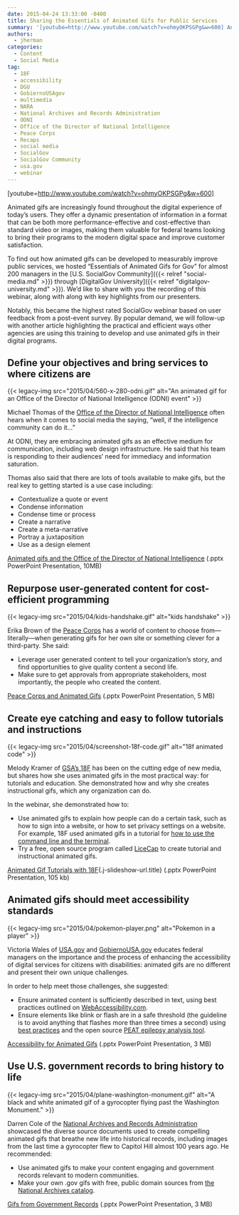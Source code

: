 ```yaml
---
date: 2015-04-24 13:33:00 -0400
title: Sharing the Essentials of Animated Gifs for Public Services
summary: '[youtube=http://www.youtube.com/watch?v=ohmyOKPSGPg&w=600] Animated gifs are increasingly found throughout the digital experience of today&rsquo;s users. They offer a dynamic presentation of information in a format that can be both more performance-effective and cost-effective than standard video or images, making them valuable for federal teams looking to bring their programs to the modern digital space and improve customer'
authors:
  - jherman
categories:
  - Content
  - Social Media
tag:
  - 18F
  - accessibility
  - DGU
  - GobiernoUSAgov
  - multimedia
  - NARA
  - National Archives and Records Administration
  - ODNI
  - Office of the Director of National Intelligence
  - Peace Corps
  - Recaps
  - social media
  - SocialGov
  - SocialGov Community
  - usa.gov
  - webinar
---
```


[youtube=http://www.youtube.com/watch?v=ohmyOKPSGPg&w=600]

Animated gifs are increasingly found throughout the digital experience of today’s users. They offer a dynamic presentation of information in a format that can be both more performance-effective and cost-effective than standard video or images, making them valuable for federal teams looking to bring their programs to the modern digital space and improve customer satisfaction.

To find out how animated gifs can be developed to measurably improve public services, we hosted “Essentials of Animated Gifs for Gov” for almost 200 managers in the [U.S. SocialGov Community]({{< relref "social-media.md" >}}) through [DigitalGov University]({{< relref "digitalgov-university.md" >}}). We’d like to share with you the recording of this webinar, along with along with key highlights from our presenters.

Notably, this became the highest rated SocialGov webinar based on user feedback from a post-event survey. By popular demand, we will follow-up with another article highlighting the practical and efficient ways other agencies are using this training to develop and use animated gifs in their digital programs.

## Define your objectives and bring services to where citizens are

{{< legacy-img src="2015/04/560-x-280-odni.gif" alt="An animated gif for an Office of the Director of National Intelligence (ODNI) event" >}}

Michael Thomas of the [Office of the Director of National Intelligence](http://icontherecord.tumblr.com/) often hears when it comes to social media the saying, “well, if the intelligence community can do it&#8230;”

At ODNI, they are embracing animated gifs as an effective medium for communication, including web design infrastructure. He said that his team is responding to their audiences&#8217; need for immediacy and information saturation.

Thomas also said that there are lots of tools available to make gifs, but the real key to getting started is a use case including:

  * Contextualize a quote or event
  * Condense information
  * Condense time or process
  * Create a narrative
  * Create a meta-narrative
  * Portray a juxtaposition
  * Use as a design element

[Animated gifs and the Office of the Director of National Intelligence](https://s3.amazonaws.com/sitesusa/wp-content/uploads/sites/212/2015/04/Animated-gifs-and-the-Office-of-the-Director-of-National-Intelligence-Michael-Thomas-ODNI.pptx) (.pptx PowerPoint Presentation, 10MB)

## Repurpose user-generated content for cost-efficient programming

{{< legacy-img src="2015/04/kids-handshake.gif" alt="kids handshake" >}}

Erika Brown of the [Peace Corps](http://www.peacecorps.gov/) has a world of content to choose from—literally—when generating gifs for her own site or something clever for a third-party. She said:

  * Leverage user generated content to tell your organization’s story, and find opportunities to give quality content a second life.
  * Make sure to get approvals from appropriate stakeholders, most importantly, the people who created the content.

[Peace Corps and Animated Gifs](https://s3.amazonaws.com/sitesusa/wp-content/uploads/sites/212/2015/04/Peace-Corps-and-Animated-Gifs-Erika-Brown.pptx) (.pptx PowerPoint Presentation, 5 MB)

## Create eye catching and easy to follow tutorials and instructions

{{< legacy-img src="2015/04/screenshot-18f-code.gif" alt="18f animated code" >}}

Melody Kramer of [GSA’s 18F](https://18f.gsa.gov/) has been on the cutting edge of new media, but shares how she uses animated gifs in the most practical way: for tutorials and education. She demonstrated how and why she creates instructional gifs, which any organization can do.

In the webinar, she demonstrated how to:

  * Use animated gifs to explain how people can do a certain task, such as how to sign into a website, or how to set privacy settings on a website. For example, 18F used animated gifs in a tutorial for [how to use the command line and the terminal](https://18f.gsa.gov/2015/03/03/how-to-use-github-and-the-terminal-a-guide/).
  * Try a free, open source program called [LiceCap](http://www.cockos.com/licecap/) to create tutorial and instructional animated gifs.

[Animated Gif Tutorials with 18F](http://www.slideshare.net/DigitalGov/animated-gif-tutorials-with-18-f-melody-kramer "Animated Gif Tutorials with 18F"){.j-slideshow-url.title} (.pptx PowerPoint Presentation, 105 kb)

## Animated gifs should meet accessibility standards

{{< legacy-img src="2015/04/pokemon-player.png" alt="Pokemon in a player" >}}

Victoria Wales of [USA.gov](http://www.usa.gov/) and [GobiernoUSA.gov](http://www.usa.gov/gobiernousa/) educates federal managers on the importance and the process of enhancing the accessibility of digital services for citizens with disabilities: animated gifs are no different and present their own unique challenges.

In order to help meet those challenges, she suggested:

  * Ensure animated content is sufficiently described in text, using best practices outlined on [WebAccessibility.com](https://www.webaccessibility.com/index.php).
  * Ensure elements like blink or flash are in a safe threshold (the guideline is to avoid anything that flashes more than three times a second) using [best practices](https://www.webaccessibility.com/best_practices.php?best_practice_id=1342) and the open source [PEAT epilepsy analysis tool](http://trace.wisc.edu/peat/).

[Accessibility for Animated Gifs](https://s3.amazonaws.com/sitesusa/wp-content/uploads/sites/212/2015/04/Accessibility-for-Animated-Gifs-Victoria-Wales-USAgov-GobiernoUSAgov.pptx) (.pptx PowerPoint Presentation, 3 MB)

## Use U.S. government records to bring history to life

{{< legacy-img src="2015/04/plane-washington-monument.gif" alt="A black and white animated gif of a gyrocopter flying past the Washington Monument." >}}

Darren Cole of the [National Archives and Records Administration](http://todaysdocument.tumblr.com/) showcased the diverse source documents used to create compelling animated gifs that breathe new life into historical records, including images from the last time a gyrocopter flew to Capitol Hill almost 100 years ago. He recommended:

  * Use animated gifs to make your content engaging and government records relevant to modern communities.
  * Make your own .gov gifs with free, public domain sources from [the National Archives catalog](https://catalog.archives.gov/).

[Gifs from Government Records](https://s3.amazonaws.com/sitesusa/wp-content/uploads/sites/212/2015/04/Gifs-from-Government-Records-Darren-Cole-National-Archives-and-Records-Administration-NARA.pptx) (.pptx PowerPoint Presentation, 3 MB)
